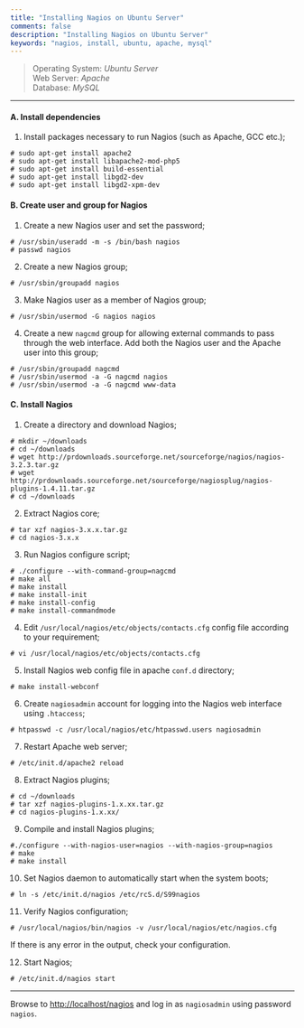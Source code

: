 ```yaml
---
title: "Installing Nagios on Ubuntu Server"
comments: false
description: "Installing Nagios on Ubuntu Server"
keywords: "nagios, install, ubuntu, apache, mysql"
---
```

> Operating System: _Ubuntu Server_  
> Web Server: _Apache_  
> Database: _MySQL_  

___

#### A. Install dependencies

1. Install packages necessary to run Nagios (such as Apache, GCC etc.);
```
# sudo apt-get install apache2
# sudo apt-get install libapache2-mod-php5
# sudo apt-get install build-essential
# sudo apt-get install libgd2-dev
# sudo apt-get install libgd2-xpm-dev
```

#### B. Create user and group for Nagios

1. Create a new Nagios user and set the password;
```
# /usr/sbin/useradd -m -s /bin/bash nagios
# passwd nagios
```

2. Create a new Nagios group;
```
# /usr/sbin/groupadd nagios
```

3. Make Nagios user as a member of Nagios group;
```
# /usr/sbin/usermod -G nagios nagios
```

4. Create a new `nagcmd` group for allowing external commands to pass through the web interface. Add both the Nagios user and the Apache user into this group;
```
# /usr/sbin/groupadd nagcmd
# /usr/sbin/usermod -a -G nagcmd nagios
# /usr/sbin/usermod -a -G nagcmd www-data
```

#### C. Install Nagios

1. Create a directory and download Nagios;
```
# mkdir ~/downloads
# cd ~/downloads
# wget http://prdownloads.sourceforge.net/sourceforge/nagios/nagios-3.2.3.tar.gz
# wget http://prdownloads.sourceforge.net/sourceforge/nagiosplug/nagios-plugins-1.4.11.tar.gz
# cd ~/downloads
```

2. Extract Nagios core;
```
# tar xzf nagios-3.x.x.tar.gz
# cd nagios-3.x.x
```

3. Run Nagios configure script;
```
# ./configure --with-command-group=nagcmd
# make all
# make install
# make install-init
# make install-config
# make install-commandmode
```

4. Edit `/usr/local/nagios/etc/objects/contacts.cfg` config file according to your requirement;
```
# vi /usr/local/nagios/etc/objects/contacts.cfg
```

5. Install Nagios web config file in apache `conf.d` directory;
```
# make install-webconf
```

6. Create `nagiosadmin` account for logging into the Nagios web interface using `.htaccess`;
```
# htpasswd -c /usr/local/nagios/etc/htpasswd.users nagiosadmin
```

7. Restart Apache web server;
```
# /etc/init.d/apache2 reload
```

8. Extract Nagios plugins;
```
# cd ~/downloads
# tar xzf nagios-plugins-1.x.xx.tar.gz
# cd nagios-plugins-1.x.xx/
```

9. Compile and install Nagios plugins;
```
#./configure --with-nagios-user=nagios --with-nagios-group=nagios
# make
# make install
```

10. Set Nagios daemon to automatically start when the system boots;
```
# ln -s /etc/init.d/nagios /etc/rcS.d/S99nagios
```

11. Verify Nagios configuration;
```
# /usr/local/nagios/bin/nagios -v /usr/local/nagios/etc/nagios.cfg
```  
If there is any error in the output, check your configuration.

12. Start Nagios;
```
# /etc/init.d/nagios start
```

___


Browse to [http://localhost/nagios](http://localhost/nagios) and log in as `nagiosadmin` using password `nagios`.

